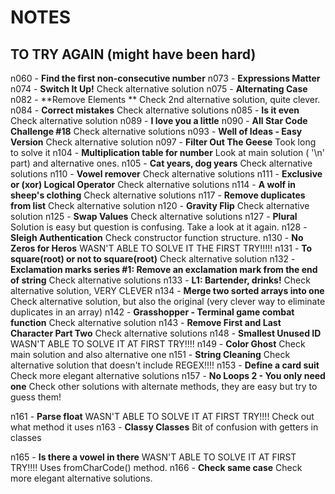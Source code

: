 # NOTES

## TO TRY AGAIN (might have been hard)

n060 - **Find the first non-consecutive number**
n073 - **Expressions Matter**
n074 - **Switch It Up!** Check alternative solution
n075 - **Alternating Case**
n082 - **Remove Elements ** Check 2nd alternative solution, quite clever.
n084 - **Correct mistakes** Check alternative solutions
n085 - **Is it even** Check alternative solution
n089 - **I love you a little**
n090 - **All Star Code Challenge #18** Check alternative solutions
n093 - **Well of Ideas - Easy Version** Check alternative solution
n097 - **Filter Out The Geese** Took long to solve it
n104 - **Multiplication table for number** Look at main solution ( '\n' part) and alternative ones.
n105 - **Cat years, dog years** Check alternative solutions
n110 - **Vowel remover** Check alternative solutions
n111 - **Exclusive or (xor) Logical Operator** Check alternative solutions
n114 - **A wolf in sheep's clothing** Check alternative solutions
n117 - **Remove duplicates from list** Check alternative solution
n120 - **Gravity Flip** Check alternative solution
n125 - **Swap Values** Check alternative solutions
n127 - **Plural** Solution is easy but question is confusing. Take a look at it again.
n128 - **Sleigh Authentication** Check constructor function structure.
n130 - **No Zeros for Heros** WASN'T ABLE TO SOLVE IT THE FIRST TRY!!!!!
n131 - **To square(root) or not to square(root)** Check alternative solution
n132 - **Exclamation marks series #1: Remove an exclamation mark from the end of string** Check alternative solutions
n133 - **L1: Bartender, drinks!** Check alternative solution, VERY CLEVER
n134 - **Merge two sorted arrays into one** Check alternative solution, but also the original (very clever way to eliminate duplicates in an array)
n142 - **Grasshopper - Terminal game combat function** Check alternative solution
n143 - **Remove First and Last Character Part Two** Check alternative solutions
n148 - **Smallest Unused ID** WASN'T ABLE TO SOLVE IT AT FIRST TRY!!!!
n149 - **Color Ghost** Check main solution and also alternative one
n151 - **String Cleaning** Check alternative solution that doesn't include REGEX!!!!
n153 - **Define a card suit** Check more elegant alternative solutions
n157 - **No Loops 2 - You only need one** Check other solutions with alternate methods, they are easy but try to guess them!

n161 - **Parse float** WASN'T ABLE TO SOLVE IT AT FIRST TRY!!!! Check out what method it uses
n163 - **Classy Classes** Bit of confusion with getters in classes

n165 - **Is there a vowel in there** WASN'T ABLE TO SOLVE IT AT FIRST TRY!!!! Uses fromCharCode() method.
n166 - **Check same case** Check more elegant alternative solutions.
